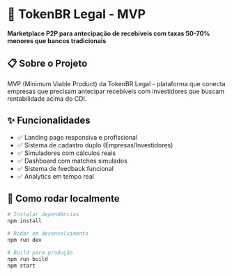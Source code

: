 # 🚀 TokenBR Legal - MVP

**Marketplace P2P para antecipação de recebíveis com taxas 50-70% menores que bancos tradicionais**

## 📋 Sobre o Projeto

MVP (Minimum Viable Product) da TokenBR Legal - plataforma que conecta empresas que precisam antecipar recebíveis com investidores que buscam rentabilidade acima do CDI.

## ✨ Funcionalidades

- ✅ Landing page responsiva e profissional
- ✅ Sistema de cadastro duplo (Empresas/Investidores)
- ✅ Simuladores com cálculos reais
- ✅ Dashboard com matches simulados
- ✅ Sistema de feedback funcional
- ✅ Analytics em tempo real

## 🚀 Como rodar localmente

```bash
# Instalar dependências
npm install

# Rodar em desenvolvimento
npm run dev

# Build para produção
npm run build
npm start